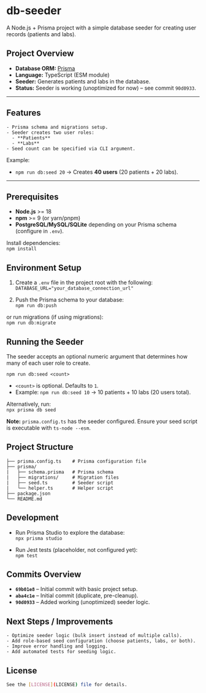 # db-seeder

A Node.js + Prisma project with a simple database seeder for creating user records (patients and labs).

## Project Overview

- **Database ORM:** [Prisma](https://www.prisma.io/)
- **Language:** TypeScript (ESM module)
- **Seeder:** Generates patients and labs in the database.
- **Status:** Seeder is working (unoptimized for now) – see commit `90d0933`.

---

## Features

```
- Prisma schema and migrations setup.
- Seeder creates two user roles:
  - **Patients**
  - **Labs**
- Seed count can be specified via CLI argument.
```

Example:
- `npm run db:seed 20` → Creates **40 users** (20 patients + 20 labs).

---

## Prerequisites

- **Node.js** >= 18
- **npm** >= 9 (or yarn/pnpm)
- **PostgreSQL/MySQL/SQLite** depending on your Prisma schema (configure in `.env`).

Install dependencies:  
`npm install`

## Environment Setup

1. Create a `.env` file in the project root with the following:  
`DATABASE_URL="your_database_connection_url"`

2. Push the Prisma schema to your database:  
`npm run db:push`  

or run migrations (if using migrations):  
`npm run db:migrate`

## Running the Seeder

The seeder accepts an optional numeric argument that determines how many of each user role to create.

`npm run db:seed <count>`

- `<count>` is optional. Defaults to `1`.  
- Example: `npm run db:seed 10` → 10 patients + 10 labs (20 users total).

Alternatively, run:  
`npx prisma db seed`

**Note:** `prisma.config.ts` has the seeder configured. Ensure your seed script is executable with `ts-node --esm`.

## Project Structure

```
├── prisma.config.ts    # Prisma configuration file  
├── prisma/  
|   ├── schema.prisma   # Prisma schema  
|   ├── migrations/     # Migration files  
|   ├── seed.ts         # Seeder script  
|   └── helper.ts       # Helper script  
├── package.json  
└── README.md
```

## Development

- Run Prisma Studio to explore the database:  
`npx prisma studio`

- Run Jest tests (placeholder, not configured yet):  
`npm test`

## Commits Overview

- **`69b01e8`** – Initial commit with basic project setup.  
- **`aba4c1e`** – Initial commit (duplicate, pre-cleanup).  
- **`90d0933`** – Added working (unoptimized) seeder logic.

## Next Steps / Improvements
```
- Optimize seeder logic (bulk insert instead of multiple calls).  
- Add role-based seed configuration (choose patients, labs, or both).  
- Improve error handling and logging.  
- Add automated tests for seeding logic.
```
## License
```bash
See the [LICENSE](LICENSE) file for details.
```

